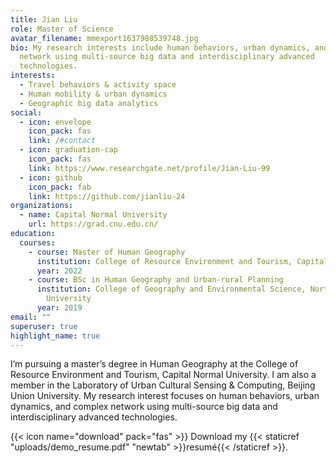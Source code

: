 ```yaml
---
title: Jian Liu
role: Master of Science
avatar_filename: mmexport1637988539748.jpg
bio: My research interests include human behaviors, urban dynamics, and complex
  network using multi-source big data and interdisciplinary advanced
  technologies.
interests:
  - Travel behaviors & activity space
  - Human mobility & urban dynamics
  - Geographic big data analytics
social:
  - icon: envelope
    icon_pack: fas
    link: /#contact
  - icon: graduation-cap
    icon_pack: fas
    link: https://www.researchgate.net/profile/Jian-Liu-99
  - icon: github
    icon_pack: fab
    link: https://github.com/jianliu-24
organizations:
  - name: Capital Normal University
    url: https://grad.cnu.edu.cn/
education:
  courses:
    - course: Master of Human Geography
      institution: College of Resource Environment and Tourism, Capital Normal University
      year: 2022
    - course: BSc in Human Geography and Urban-rural Planning
      institution: College of Geography and Environmental Science, Northwest Normal
        University
      year: 2019
email: ""
superuser: true
highlight_name: true
---
```

I’m pursuing a master’s degree in Human Geography at the College of Resource Environment and Tourism, Capital Normal University. I am also a member in the Laboratory of Urban Cultural Sensing & Computing, Beijing Union University. My research interest focuses on human behaviors, urban dynamics, and complex network using multi-source big data and interdisciplinary advanced technologies.

{{< icon name="download" pack="fas" >}} Download my {{< staticref "uploads/demo_resume.pdf" "newtab" >}}resumé{{< /staticref >}}.